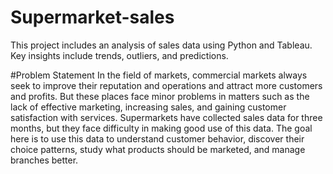 # Supermarket-sales
This project includes an analysis of sales data using Python and Tableau. Key insights include trends, outliers, and predictions.

#Problem Statement
In the field of markets, commercial markets always seek to improve their reputation and operations and attract more customers and profits. But these places face minor problems in matters such as the lack of effective marketing, increasing sales, and gaining customer satisfaction with services. Supermarkets have collected sales data for three months, but they face difficulty in making good use of this data. The goal here is to use this data to understand customer behavior, discover their choice patterns, study what products should be marketed, and manage branches better.
